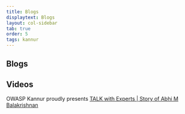 ```yaml
---
title: Blogs
displaytext: Blogs
layout: col-sidebar
tab: true
order: 5
tags: kannur
---
```


## Blogs

## Videos

OWASP Kannur proudly presents [TALK with Experts | Story of Abhi M Balakrishnan](https://www.youtube.com/watch?v=5Phtdiu4Vmw)
